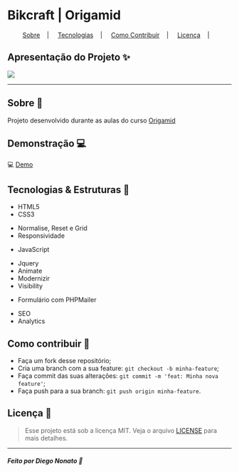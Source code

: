 <h1>Bikcraft | Origamid </h1>


<p align="center">
<a href="#sobre-memo">Sobre</a>&nbsp;&nbsp;&nbsp; | &nbsp;&nbsp;&nbsp;
<a href="#tecnologias-rocket">Tecnologias</a>&nbsp;&nbsp;&nbsp; | &nbsp;&nbsp;&nbsp;
<a href="#como-contribuir-">Como Contribuir</a>&nbsp;&nbsp;&nbsp; | &nbsp;&nbsp;&nbsp;
<a href="#licença-scroll">Licença</a>&nbsp;&nbsp;&nbsp; | &nbsp;&nbsp;&nbsp;
</p>


## Apresentação do Projeto :sparkles:

![](bikcraft.gif)

---

## Sobre :memo:

Projeto desenvolvido durante as aulas do curso <a href="https://www.origamid.com">Origamid</a> 

## Demonstração :computer:

 :computer: <a href="https://bikcraft-blond.vercel.app/index.html"> Demo </a>

## Tecnologias & Estruturas :rocket:

- HTML5 
- CSS3
* Normalise, Reset e Grid
* Responsividade
- JavaScript
* Jquery
* Animate
* Modernizir
* Visibility
- Formulário com PHPMailer
* SEO
* Analytics



## Como contribuir 🤔

- Faça um fork desse repositório;
- Cria uma branch com a sua feature: `git checkout -b minha-feature`;
- Faça commit das suas alterações: `git commit -m 'feat: Minha nova feature'`;
- Faça push para a sua branch: `git push origin minha-feature`.

## Licença :scroll:

> Esse projeto está sob a licença MIT. Veja o arquivo [LICENSE](LICENSE) para mais detalhes.

---

##### Feito por Diego Nonato :wave:



